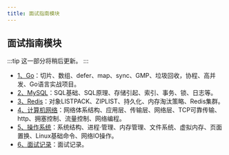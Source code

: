 ```yaml
---
title: 面试指南模块
---
```


## 面试指南模块

:::tip
这一部分将稍后更新。
:::

- [1、Go](/mianshi-guide/golang/)：切片、数组、defer、map、sync、GMP、垃圾回收，协程、高并发、Go语言实战项目。
- [2、MySQL](/mianshi-guide/mysql/)：SQL基础、SQL原理、存储引起、索引、事务、锁、日志等。
- [3、Redis](/mianshi-guide/redis/)：对象LISTPACK、ZIPLIST、持久化、内存淘汰策略、Redis集群。
- [4、计算机网络](/mianshi-guide/network/)：网络体系结构、应用层、传输层、网络层、TCP可靠传输、http、拥塞控制、流量控制、网络编程。
- [5、操作系统](/mianshi-guide/os/)：系统结构、进程·管理、内存管理、文件系统、虚拟内存、页面置换、Linux基础命令、网络IO操作。
- [6、面试记录](/mianshi-guide/mianshi/)：面试记录。